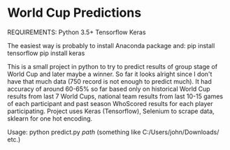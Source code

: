 # World Cup Predictions

REQUIREMENTS: 
Python 3.5+
Tensorflow
Keras

The easiest way is probably to install Anaconda package and: 
pip install tensorflow 
pip install keras

This is a small project in python to try to predict results of group stage of World Cup and later maybe a winner. So far it looks alright since I don't have that much data (750 record is not enough to predict much). It had accuracy of around 60-65% so far based only on historical World Cup results from last 7 World Cups, national team results from last 10-15 games of each participant and past season WhoScored results for each player participating. Project uses Keras (Tensorflow), Selenium to scrape data, sklearn for one hot encoding.

Usage: python predict.py $path$ (something like C:/Users/john/Downloads/ etc.) 
